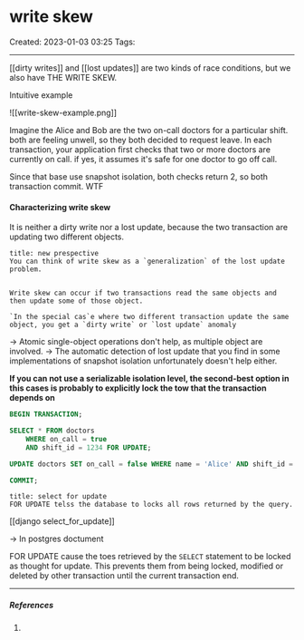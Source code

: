 # write skew
Created: 2023-01-03 03:25
Tags: 
____
[[dirty writes]] and [[lost updates]] are two kinds of race conditions, but we also have THE WRITE SKEW.

Intuitive example

![[write-skew-example.png]]

Imagine the Alice and Bob are the two on-call doctors for a particular shift. both are feeling unwell, so they both decided to request leave.
In each transaction, your application first checks that two or more doctors are currently on call.
if yes, it assumes it's safe for one doctor to go off call.

Since that base use  snapshot isolation, both checks return 2, so both transaction commit. WTF


#### Characterizing write skew

It is neither a dirty write nor a lost update, because the two transaction are updating two different objects.

```ad-note
title: new prespective
You can think of write skew as a `generalization` of the lost update problem.


Write skew can occur if two transactions read the same objects and then update some of those object.

`In the special cas`e where two different transaction update the same object, you get a `dirty write` or `lost update` anomaly
```


-> Atomic single-object operations don't help, as multiple object are involved.
-> The automatic detection of lost update that you find in some implementations of snapshot isolation unfortunately doesn't help either.

__If you can not use a serializable isolation level, the second-best option in this cases is probably to explicitly lock the tow that the transaction depends on__

```sql
BEGIN TRANSACTION;

SELECT * FROM doctors 
	WHERE on_call = true
	AND shift_id = 1234 FOR UPDATE;

UPDATE doctors SET on_call = false WHERE name = 'Alice' AND shift_id = 1234;

COMMIT;
```


```ad-tip
title: select for update
FOR UPDATE telss the database to locks all rows returned by the query.
```


[[django select_for_update]]

-> In postgres doctument

FOR UPDATE cause the toes retrieved by the `SELECT` statement to be locked as thought for update.
This prevents them from being locked, modified or deleted by other transaction until the current transaction end.





_____
##### References
1.

